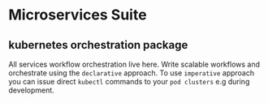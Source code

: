 # Microservices Suite

## kubernetes orchestration package

All services workflow orchestration live here. Write scalable workflows and orchestrate using the `declarative` approach. To use `imperative` approach you can issue direct `kubectl` commands to your `pod clusters` e.g during development. 
